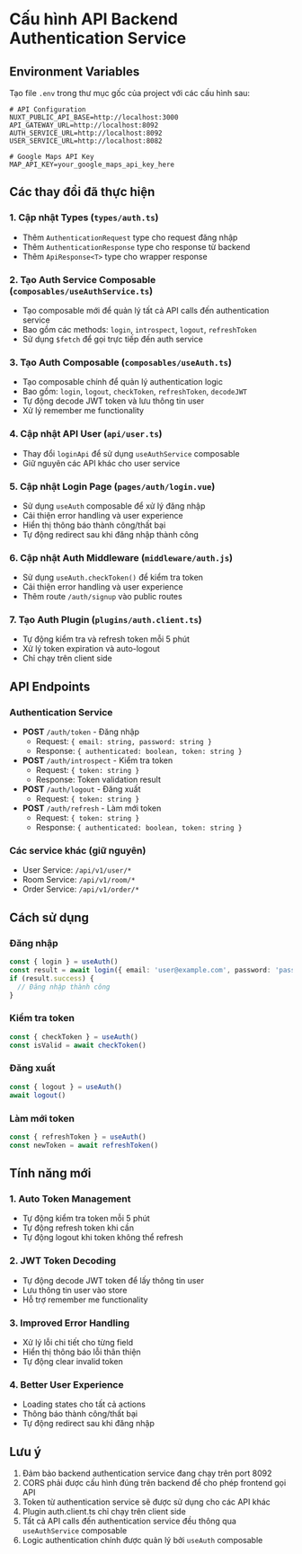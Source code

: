 # Cấu hình API Backend Authentication Service

## Environment Variables

Tạo file `.env` trong thư mục gốc của project với các cấu hình sau:

```env
# API Configuration
NUXT_PUBLIC_API_BASE=http://localhost:3000
API_GATEWAY_URL=http://localhost:8092
AUTH_SERVICE_URL=http://localhost:8092
USER_SERVICE_URL=http://localhost:8082

# Google Maps API Key
MAP_API_KEY=your_google_maps_api_key_here
```

## Các thay đổi đã thực hiện

### 1. Cập nhật Types (`types/auth.ts`)
- Thêm `AuthenticationRequest` type cho request đăng nhập
- Thêm `AuthenticationResponse` type cho response từ backend
- Thêm `ApiResponse<T>` type cho wrapper response

### 2. Tạo Auth Service Composable (`composables/useAuthService.ts`)
- Tạo composable mới để quản lý tất cả API calls đến authentication service
- Bao gồm các methods: `login`, `introspect`, `logout`, `refreshToken`
- Sử dụng `$fetch` để gọi trực tiếp đến auth service

### 3. Tạo Auth Composable (`composables/useAuth.ts`)
- Tạo composable chính để quản lý authentication logic
- Bao gồm: `login`, `logout`, `checkToken`, `refreshToken`, `decodeJWT`
- Tự động decode JWT token và lưu thông tin user
- Xử lý remember me functionality

### 4. Cập nhật API User (`api/user.ts`)
- Thay đổi `loginApi` để sử dụng `useAuthService` composable
- Giữ nguyên các API khác cho user service

### 5. Cập nhật Login Page (`pages/auth/login.vue`)
- Sử dụng `useAuth` composable để xử lý đăng nhập
- Cải thiện error handling và user experience
- Hiển thị thông báo thành công/thất bại
- Tự động redirect sau khi đăng nhập thành công

### 6. Cập nhật Auth Middleware (`middleware/auth.js`)
- Sử dụng `useAuth.checkToken()` để kiểm tra token
- Cải thiện error handling và user experience
- Thêm route `/auth/signup` vào public routes

### 7. Tạo Auth Plugin (`plugins/auth.client.ts`)
- Tự động kiểm tra và refresh token mỗi 5 phút
- Xử lý token expiration và auto-logout
- Chỉ chạy trên client side

## API Endpoints

### Authentication Service
- **POST** `/auth/token` - Đăng nhập
  - Request: `{ email: string, password: string }`
  - Response: `{ authenticated: boolean, token: string }`
- **POST** `/auth/introspect` - Kiểm tra token
  - Request: `{ token: string }`
  - Response: Token validation result
- **POST** `/auth/logout` - Đăng xuất
  - Request: `{ token: string }`
- **POST** `/auth/refresh` - Làm mới token
  - Request: `{ token: string }`
  - Response: `{ authenticated: boolean, token: string }`

### Các service khác (giữ nguyên)
- User Service: `/api/v1/user/*`
- Room Service: `/api/v1/room/*`
- Order Service: `/api/v1/order/*`

## Cách sử dụng

### Đăng nhập
```typescript
const { login } = useAuth()
const result = await login({ email: 'user@example.com', password: 'password' }, true)
if (result.success) {
  // Đăng nhập thành công
}
```

### Kiểm tra token
```typescript
const { checkToken } = useAuth()
const isValid = await checkToken()
```

### Đăng xuất
```typescript
const { logout } = useAuth()
await logout()
```

### Làm mới token
```typescript
const { refreshToken } = useAuth()
const newToken = await refreshToken()
```

## Tính năng mới

### 1. Auto Token Management
- Tự động kiểm tra token mỗi 5 phút
- Tự động refresh token khi cần
- Tự động logout khi token không thể refresh

### 2. JWT Token Decoding
- Tự động decode JWT token để lấy thông tin user
- Lưu thông tin user vào store
- Hỗ trợ remember me functionality

### 3. Improved Error Handling
- Xử lý lỗi chi tiết cho từng field
- Hiển thị thông báo lỗi thân thiện
- Tự động clear invalid token

### 4. Better User Experience
- Loading states cho tất cả actions
- Thông báo thành công/thất bại
- Tự động redirect sau khi đăng nhập

## Lưu ý

1. Đảm bảo backend authentication service đang chạy trên port 8092
2. CORS phải được cấu hình đúng trên backend để cho phép frontend gọi API
3. Token từ authentication service sẽ được sử dụng cho các API khác
4. Plugin auth.client.ts chỉ chạy trên client side
5. Tất cả API calls đến authentication service đều thông qua `useAuthService` composable
6. Logic authentication chính được quản lý bởi `useAuth` composable
